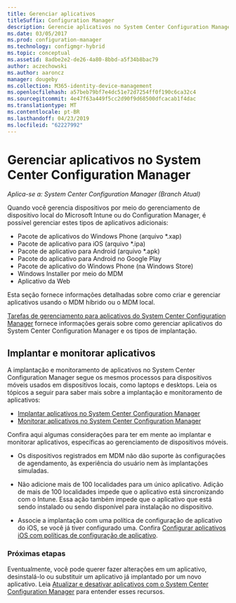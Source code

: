 ```yaml
---
title: Gerenciar aplicativos
titleSuffix: Configuration Manager
description: Gerencie aplicativos no System Center Configuration Manager.
ms.date: 03/05/2017
ms.prod: configuration-manager
ms.technology: configmgr-hybrid
ms.topic: conceptual
ms.assetid: 8adbe2e2-de26-4a80-8bbd-a5f34b8bac79
author: aczechowski
ms.author: aaroncz
manager: dougeby
ms.collection: M365-identity-device-management
ms.openlocfilehash: a57beb79bf7e4dc51e72d7254ff0f190c6ca32c4
ms.sourcegitcommit: 4e47f63a449f5cc2d90f9d68500dfcacab1f4dac
ms.translationtype: MT
ms.contentlocale: pt-BR
ms.lasthandoff: 04/23/2019
ms.locfileid: "62227992"
---
```

# <a name="manage-applications-in-system-center-configuration-manager"></a>Gerenciar aplicativos no System Center Configuration Manager

*Aplica-se a: System Center Configuration Manager (Branch Atual)*

Quando você gerencia dispositivos por meio do gerenciamento de dispositivo local do Microsoft Intune ou do Configuration Manager, é possível gerenciar estes tipos de aplicativos adicionais:
- Pacote de aplicativos do Windows Phone (arquivo *.xap)
- Pacote de aplicativo para iOS (arquivo *.ipa)
- Pacote de aplicativo para Android (arquivo *.apk)
- Pacote do aplicativo para Android no Google Play
- Pacote de aplicativo do Windows Phone (na Windows Store)
- Windows Installer por meio do MDM
- Aplicativo da Web

Esta seção fornece informações detalhadas sobre como criar e gerenciar aplicativos usando o MDM híbrido ou o MDM local.

[Tarefas de gerenciamento para aplicativos do System Center Configuration Manager](../../apps/deploy-use/management-tasks-applications.md) fornece informações gerais sobre como gerenciar aplicativos do System Center Configuration Manager e os tipos de implantação.

## <a name="deploying-and-monitoring-apps"></a>Implantar e monitorar aplicativos

A implantação e monitoramento de aplicativos no System Center Configuration Manager segue os mesmos processos para dispositivos móveis usados em dispositivos locais, como laptops e desktops. Leia os tópicos a seguir para saber mais sobre a implantação e monitoramento de aplicativos:

- [Implantar aplicativos no System Center Configuration Manager](../../apps/deploy-use/deploy-applications.md)
- [Monitorar aplicativos no System Center Configuration Manager](../../apps/deploy-use/monitor-applications-from-the-console.md)

Confira aqui algumas considerações para ter em mente ao implantar e monitorar aplicativos, específicas ao gerenciamento de dispositivos móveis.

- Os dispositivos registrados em MDM não dão suporte às configurações de agendamento, às experiência do usuário nem às implantações simuladas.

- Não adicione mais de 100 localidades para um único aplicativo. Adição de mais de 100 localidades impede que o aplicativo está sincronizando com o Intune. Essa ação também impede que o aplicativo que está sendo instalado ou sendo disponível para instalação no dispositivo.

- Associe a implantação com uma política de configuração de aplicativo do iOS, se você já tiver configurado uma. Confira [Configurar aplicativos iOS com políticas de configuração de aplicativo](configure-ios-apps-with-app-configuration-policies.md).

### <a name="next-steps"></a>Próximas etapas

Eventualmente, você pode querer fazer alterações em um aplicativo, desinstalá-lo ou substituir um aplicativo já implantado por um novo aplicativo. Leia [Atualizar e desativar aplicativos com o System Center Configuration Manager](../../apps/deploy-use/update-and-retire-applications.md) para entender esses recursos.
